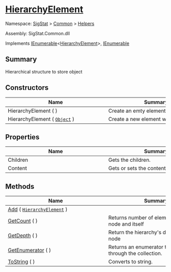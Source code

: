 # [HierarchyElement](./HierarchyElement.md)

Namespace: [SigStat]() > [Common](./../README.md) > [Helpers](./README.md)

Assembly: SigStat.Common.dll

Implements [IEnumerable](https://docs.microsoft.com/en-us/dotnet/api/System.Collections.Generic.IEnumerable-1)\<[HierarchyElement](./HierarchyElement.md)>, [IEnumerable](https://docs.microsoft.com/en-us/dotnet/api/System.Collections.IEnumerable)

## Summary
Hierarchical structure to store object

## Constructors

| Name | Summary | 
| --- | --- | 
| HierarchyElement (  )<div style="width: 300px">| Create an emty element<div style="width: 300px">| <br>
| HierarchyElement ( [`Object`](https://docs.microsoft.com/en-us/dotnet/api/System.Object) )<div style="width: 300px">| Create a new element with content<div style="width: 300px">| <br>


## Properties

| Name | Summary | 
| --- | --- | 
| Children<div style="width: 300px">| Gets the children.<div style="width: 300px">| <br>
| Content<div style="width: 300px">| Gets or sets the content.<div style="width: 300px">| <br>


## Methods

| Name | Summary | 
| --- | --- | 
| [Add](./Methods/HierarchyElement-100664010.md) ( [`HierarchyElement`](./HierarchyElement.md) )<div style="width: 300px">| <div style="width: 300px">| <br>
| [GetCount](./Methods/HierarchyElement-100664012.md) (  )<div style="width: 300px">| Returns number of elements under this node and itself<div style="width: 300px">| <br>
| [GetDepth](./Methods/HierarchyElement-100664011.md) (  )<div style="width: 300px">| Return the hierarchy's depth from this node<div style="width: 300px">| <br>
| [GetEnumerator](./Methods/HierarchyElement-100664014.md) (  )<div style="width: 300px">| Returns an enumerator that iterates through the collection.<div style="width: 300px">| <br>
| [ToString](./Methods/HierarchyElement-100664013.md) (  )<div style="width: 300px">| Converts to string.<div style="width: 300px">| <br>


